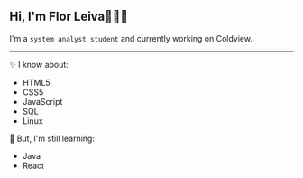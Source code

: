 <h2> Hi, I'm Flor Leiva👋👩‍💻</h2>
I'm a <code>system analyst student</code> and currently working on Coldview.
<hr>

<p>
✨ I know about:
  <ul>
    <li>HTML5</li>
    <li>CSS5</li>
    <li>JavaScript</li>
    <li>SQL</li>
    <li>Linux</li>
  </ul>

🌱 But, I'm still learning:
  <ul>
    <li>Java</li>
    <li>React</li>
  </ul>
 </p>
<!--
**LEIVAFLORENCIA/LEIVAFLORENCIA** is a ✨ _special_ ✨ repository because its `README.md` (this file) appears on your GitHub profile.

Here are some ideas to get you started:

- 🔭 I’m currently working on ...
- 🌱 I’m currently learning ...
- 👯 I’m looking to collaborate on ...
- 🤔 I’m looking for help with ...
- 💬 Ask me about ...
- 📫 How to reach me: ...
- 😄 Pronouns: ...
- ⚡ Fun fact: ...
-->
